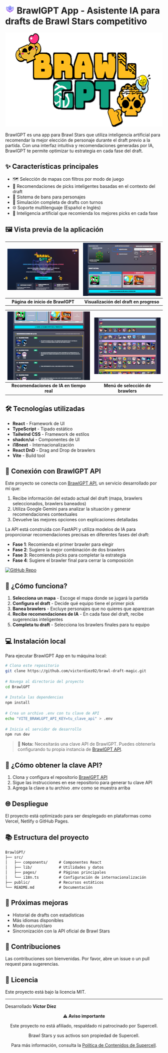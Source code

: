 # <img src="public/resources/iconBS.png" alt="BrawlGPT Icon" height="30" /> BrawlGPT App - Asistente IA para drafts de Brawl Stars competitivo

<div align="center">
  <img src="public/resources/Logo.png" alt="BrawlGPT Logo" height="300" />
</div>

BrawlGPT es una app para Brawl Stars que utiliza inteligencia artificial para recomendar la mejor elección de personaje durante el draft previo a la partida. Con una interfaz intuitiva y recomendaciones generadas por IA, BrawlGPT te permite optimizar tu estrategia en cada fase del draft.

## ✨ Características principales

- 🗺️ Selección de mapas con filtros por modo de juego
- 🧠 Recomendaciones de picks inteligentes basadas en el contexto del draft
- 🚫 Sistema de bans para personajes
- 🔄 Simulación completa de drafts con turnos
- 🌐 Soporte multilenguaje (Español e Inglés)
- 🔮 Inteligencia artificial que recomienda los mejores picks en cada fase

## 🖼️ Vista previa de la aplicación

| ![Landing Page](public\resources\demos\Demo1.png) | ![Cuadro de Draft](public\resources\demos\Demo2.png) |
|:--:|:--:|
| **Página de inicio de BrawlGPT** | **Visualización del draft en progreso** |

| ![Recomendaciones de la IA](public\resources\demos\Demo3.png) | ![Selección de Brawlers](public\resources\demos\Demo4.png) |
|:--:|:--:|
| **Recomendaciones de IA en tiempo real** | **Menú de selección de brawlers** |

## 🛠️ Tecnologías utilizadas

- **React** - Framework de UI
- **TypeScript** - Tipado estático
- **Tailwind CSS** - Framework de estilos
- **shadcn/ui** - Componentes de UI
- **i18next** - Internacionalización
- **React DnD** - Drag and Drop de brawlers
- **Vite** - Build tool

## 🧠 Conexión con BrawlGPT API

Este proyecto se conecta con [BrawlGPT API](https://github.com/victordiez02/BrawlGPT-API.git), un servicio desarrollado por mí que:

1. Recibe información del estado actual del draft (mapa, brawlers seleccionados, brawlers baneados)
2. Utiliza Google Gemini para analizar la situación y generar recomendaciones contextuales
3. Devuelve las mejores opciones con explicaciones detalladas

La API está construida con FastAPI y utiliza modelos de IA para proporcionar recomendaciones precisas en diferentes fases del draft:

- **Fase 1**: Recomienda el primer brawler para elegir
- **Fase 2**: Sugiere la mejor combinación de dos brawlers
- **Fase 3**: Recomienda picks para completar la estrategia
- **Fase 4**: Sugiere el brawler final para cerrar la composición

[![GitHub Repo](https://img.shields.io/badge/GitHub-BrawlGPT%20API-blue?style=for-the-badge&logo=github)](https://github.com/victordiez02/BrawlGPT-API.git)

## 🚀 ¿Cómo funciona?

1. **Selecciona un mapa** - Escoge el mapa donde se jugará la partida
2. **Configura el draft** - Decide qué equipo tiene el primer pick
3. **Banea brawlers** - Excluye personajes que no quieres que aparezcan
4. **Recibe recomendaciones de IA** - En cada fase del draft, recibe sugerencias inteligentes
5. **Completa tu draft** - Selecciona los brawlers finales para tu equipo

## 💻 Instalación local

Para ejecutar BrawlGPT App en tu máquina local:

```bash
# Clona este repositorio
git clone https://github.com/victordiez02/brawl-draft-magic.git

# Navega al directorio del proyecto
cd BrawlGPT

# Instala las dependencias
npm install

# Crea un archivo .env con tu clave de API
echo "VITE_BRAWLGPT_API_KEY=tu_clave_api" > .env

# Inicia el servidor de desarrollo
npm run dev
```

> 🔑 **Nota:** Necesitarás una clave API de BrawlGPT. Puedes obtenerla configurando tu propia instancia de [BrawlGPT API](https://github.com/victordiez02/BrawlGPT-API.git).

## 🤔 ¿Cómo obtener la clave API?

1. Clona y configura el repositorio [BrawlGPT API](https://github.com/victordiez02/BrawlGPT-API.git)
2. Sigue las instrucciones en ese repositorio para generar tu clave API
3. Agrega la clave a tu archivo .env como se muestra arriba

## 🌐 Despliegue

El proyecto está optimizado para ser desplegado en plataformas como Vercel, Netlify o GitHub Pages.

## 📚 Estructura del proyecto

```
BrawlGPT/
├── src/
│   ├── components/     # Componentes React
│   ├── lib/            # Utilidades y datos
│   ├── pages/          # Páginas principales
│   └── i18n.ts         # Configuración de internacionalización
├── public/             # Recursos estáticos
└── README.md           # Documentación
```

## 🔮 Próximas mejoras

- Historial de drafts con estadísticas
- Más idiomas disponibles
- Modo oscuro/claro
- Sincronización con la API oficial de Brawl Stars

## 🤝 Contribuciones

Las contribuciones son bienvenidas. Por favor, abre un issue o un pull request para sugerencias.

## 📄 Licencia

Este proyecto está bajo la licencia MIT.

---

Desarrollado **Víctor Díez**

<div align="center">
  <p><strong>⚠️ Aviso importante</strong></p>
  <p>Este proyecto no está afiliado, respaldado ni patrocinado por Supercell.</p>
  <p>Brawl Stars y sus activos son propiedad de Supercell.</p>
  <p>Para más información, consulta la <a href="https://supercell.com/en/fan-content-policy/">Política de Contenidos de Supercell</a>.</p>
</div>
